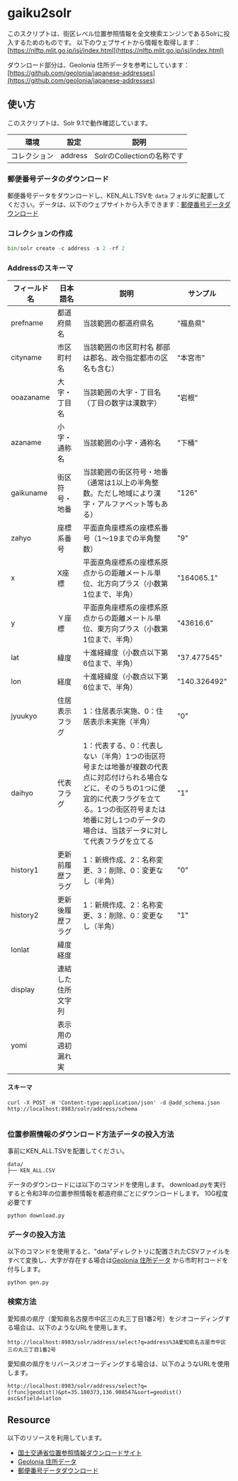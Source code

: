 
# gaiku2solr

このスクリプトは、街区レベル位置参照情報を全文検索エンジンであるSolrに投入するためのものです。
以下のウェブサイトから情報を取得します：[https://nlftp.mlit.go.jp/isj/index.html](https://nlftp.mlit.go.jp/isj/index.html) 

ダウンロード部分は、Geolonia 住所データを参考にしています：[https://github.com/geolonia/japanese-addresses](https://github.com/geolonia/japanese-addresses) 

## 使い方

このスクリプトは、Solr 9.1で動作確認しています。

|  環境   |  設定 | 説明  | 
| ---- | ---- |---- |
|  コレクション   |  address |  SolrのCollectionの名称です | 


### 郵便番号データのダウンロード

郵便番号データをダウンロードし、KEN_ALL.TSVを `data` フォルダに配置してください。データは、以下のウェブサイトから入手できます：[郵便番号データダウンロード](https://www.post.japanpost.jp/zipcode/dl/kogaki-zip.html) 
### コレクションの作成

```python
bin/solr create -c address -s 2 -rf 2
```


### Addressのスキーマ
|  フィールド名   |  日本語名  | 説明  | サンプル  |
| ---- | ---- |---- |---- |
|prefname|都道府県名|当該範囲の都道府県名|"福島県"|
|cityname|市区町村名|当該範囲の市区町村名 郡部は郡名、政令指定都市の区名も含む）|"本宮市"|
|ooazaname|大字・丁目名|当該範囲の大字・丁目名（丁目の数字は漢数字）|"岩根"|
|azaname|小字・通称名|当該範囲の小字・通称名|"下桶"|
|gaikuname|街区符号・地番|当該範囲の街区符号・地番（通常は1以上の半角整数。ただし地域により漢字・アルファベット等もある）|"126"|
|zahyo|座標系番号|平面直角座標系の座標系番号（1～19までの半角整数）|"9"
|x|X座標|平面直角座標系の座標系原点からの距離メートル単位、北方向プラス（小数第1位まで、半角）|"164065.1"|
|y|Ｙ座標|平面直角座標系の座標系原点からの距離メートル単位、東方向プラス（小数第1位まで、半角）|"43616.6"|
|lat|緯度|十進経緯度（小数点以下第6位まで、半角）|"37.477545"|
|lon|経度|十進経緯度（小数点以下第6位まで、半角）|"140.326492"|
|jyuukyo|住居表示フラグ|1：住居表示実施、0：住居表示未実施（半角）|"0"|
|daihyo|代表フラグ|1：代表する、0：代表しない（半角）1つの街区符号または地番が複数の代表点に対応付けられる場合などに、そのうちの1つに便宜的に代表フラグを立てる。1つの街区符号または地番に対し1つのデータの場合は、当該データに対して代表フラグを立てる|"1"|
|history1|更新前履歴フラグ|1：新規作成、2：名称変更、3：削除、0：変更なし（半角）|"0"|
|history2|更新後履歴フラグ|1：新規作成、2：名称変更、3：削除、0：変更なし（半角）|"1"|
|lonlat|緯度経度|||
|display|連結した住所文字列|||
|yomi|表示用の週初漏れ実|||

#### スキーマ



```
curl -X POST -H 'Content-type:application/json' -d @add_schema.json  http://localhost:8983/solr/address/schema


```
### 位置参照情報のダウンロード方法データの投入方法

事前にKEN_ALL.TSVを配置してください。

```
data/
├── KEN_ALL.CSV

```


データのダウンロードには以下のコマンドを使用します。
download.pyを実行すると令和3年の位置参照情報を都道府県ごとにダウンロードします。
10G程度必要です

```
python download.py
```

### データの投入方法

以下のコマンドを使用すると、"data"ディレクトリに配置されたCSVファイルをすべて変換し、大字が存在する場合は[Geolonia 住所データ](https://github.com/geolonia/japanese-addresses) から市町村コードを付与します。


```
python gen.py
```

### 検索方法

愛知県の県庁（愛知県名古屋市中区三の丸三丁目1番2号）をジオコーディングする場合は、以下のようなURLを使用します。
```
http://localhost:8983/solr/address/select?q=address%3A愛知県名古屋市中区三の丸三丁目1番2号
```

愛知県の県庁をリバースジオコーディングする場合は、以下のようなURLを使用します。
```
http://localhost:8983/solr/address/select?q={!func}geodist()&pt=35.180373,136.908547&sort=geodist() asc&sfield=latlon
```


## Resource

以下のリソースを利用しています。 
* [国土交通省位置参照情報ダウンロードサイト](https://nlftp.mlit.go.jp/cgi-bin/isj/dls/_choose_method.cgi)
* [Geolonia 住所データ](https://github.com/geolonia/japanese-addresses)
* [郵便番号データダウンロード](https://www.post.japanpost.jp/zipcode/dl/kogaki-zip.html) 
